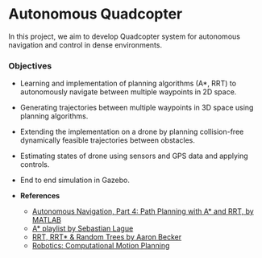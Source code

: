 # Autonomous Quadcopter
 In this project, we aim to develop Quadcopter system for autonomous navigation and control in dense environments.
### Objectives
* Learning and implementation of planning algorithms (A*, RRT) to autonomously navigate between multiple waypoints in 2D space.
* Generating trajectories between multiple waypoints in 3D space using planning algorithms.
* Extending the implementation on a drone by planning collision-free dynamically feasible trajectories between obstacles.
* Estimating states of drone using sensors and GPS data and applying controls.
* End to end simulation in Gazebo.

* **References**
  * [Autonomous Navigation, Part 4: Path Planning with A* and RRT, by MATLAB](https://www.youtube.com/watch?v=QR3U1dgc5RE)
  * [A* playlist by Sebastian Lague](https://www.youtube.com/watch?v=-L-WgKMFuhE)
  * [RRT, RRT* & Random Trees by Aaron Becker](https://youtu.be/Ob3BIJkQJEw)
  * [Robotics: Computational Motion Planning ](https://www.coursera.org/learn/robotics-motion-planning/home/welcome)



